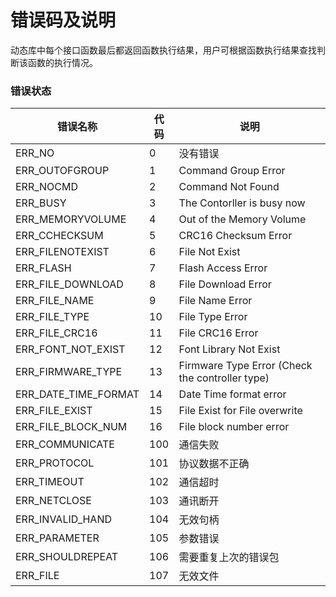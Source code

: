 # 错误码及说明

动态库中每个接口函数最后都返回函数执行结果，用户可根据函数执行结果查找判断该函数的执行情况。

### 错误状态

| 错误名称             | 代码 | 说明                                            |
| -------------------- | ---- | ----------------------------------------------- |
| ERR_NO               | 0    | 没有错误                                        |
| ERR_OUTOFGROUP       | 1    | Command Group Error                             |
| ERR_NOCMD            | 2    | Command Not Found                               |
| ERR_BUSY             | 3    | The Contorller is busy now                      |
| ERR_MEMORYVOLUME     | 4    | Out of the Memory Volume                        |
| ERR_CCHECKSUM        | 5    | CRC16 Checksum Error                            |
| ERR_FILENOTEXIST     | 6    | File Not Exist                                  |
| ERR_FLASH            | 7    | Flash Access Error                              |
| ERR_FILE_DOWNLOAD    | 8    | File Download Error                             |
| ERR_FILE_NAME        | 9    | File Name Error                                 |
| ERR_FILE_TYPE        | 10   | File Type Error                                 |
| ERR_FILE_CRC16       | 11   | File CRC16 Error                                |
| ERR_FONT_NOT_EXIST   | 12   | Font Library Not Exist                          |
| ERR_FIRMWARE_TYPE    | 13   | Firmware Type Error (Check the controller type) |
| ERR_DATE_TIME_FORMAT | 14   | Date Time format error                          |
| ERR_FILE_EXIST       | 15   | File Exist for File overwrite                   |
| ERR_FILE_BLOCK_NUM   | 16   | File block number error                         |
| ERR_COMMUNICATE      | 100  | 通信失败                                        |
| ERR_PROTOCOL         | 101  | 协议数据不正确                                  |
| ERR_TIMEOUT          | 102  | 通信超时                                        |
| ERR_NETCLOSE         | 103  | 通讯断开                                        |
| ERR_INVALID_HAND     | 104  | 无效句柄                                        |
| ERR_PARAMETER        | 105  | 参数错误                                        |
| ERR_SHOULDREPEAT     | 106  | 需要重复上次的错误包                            |
| ERR_FILE             | 107  | 无效文件                                        |
